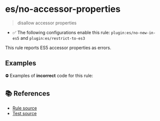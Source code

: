 # es/no-accessor-properties
> disallow accessor properties

- ✅ The following configurations enable this rule: `plugin:es/no-new-in-es5` and `plugin:es/restrict-to-es3`

This rule reports ES5 accessor properties as errors.

## Examples

⛔ Examples of **incorrect** code for this rule:

<eslint-playground type="bad" code="/*eslint es/no-accessor-properties: error */
var a = {
    get a() {},
    set a(value) {}
}
class A {
    get a() {}
    set a(value) {}
}
" />

## 📚 References

- [Rule source](https://github.com/mysticatea/eslint-plugin-es/blob/v3.0.1/lib/rules/no-accessor-properties.js)
- [Test source](https://github.com/mysticatea/eslint-plugin-es/blob/v3.0.1/tests/lib/rules/no-accessor-properties.js)
